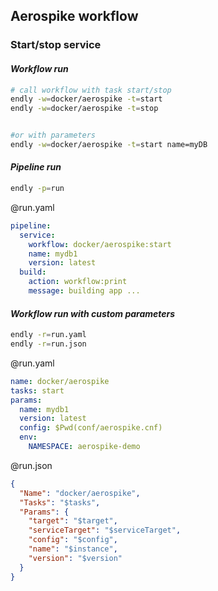 ## Aerospike workflow


### Start/stop service 


#### _Workflow run_
```bash
# call workflow with task start/stop
endly -w=docker/aerospike -t=start
endly -w=docker/aerospike -t=stop


#or with parameters
endly -w=docker/aerospike -t=start name=myDB
```


#### _Pipeline run_

```bash
endly -p=run
```

@run.yaml
```yaml
pipeline:
  service:
    workflow: docker/aerospike:start
    name: mydb1
    version: latest
  build:
    action: workflow:print
    message: building app ...
```

#### _Workflow run with custom parameters_
 
 
```bash      
endly -r=run.yaml
endly -r=run.json
```


@run.yaml 
```yaml
name: docker/aerospike
tasks: start
params:
  name: mydb1
  version: latest
  config: $Pwd(conf/aerospike.cnf)
  env:
    NAMESPACE: aerospike-demo
```

@run.json
```json
{
  "Name": "docker/aerospike",
  "Tasks": "$tasks",
  "Params": {
    "target": "$target",
    "serviceTarget": "$serviceTarget",
    "config": "$config",
    "name": "$instance",
    "version": "$version"
  }
}
```


